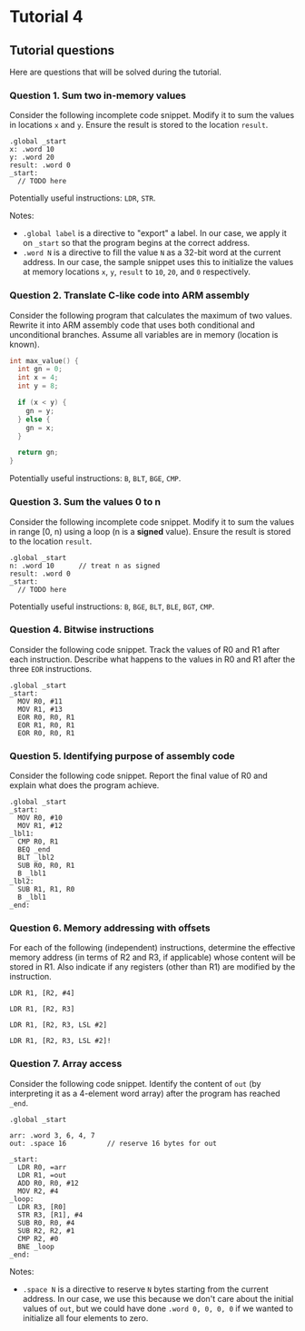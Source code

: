 # Tutorial 4

## Tutorial questions

Here are questions that will be solved during the tutorial.

### Question 1. Sum two in-memory values

Consider the following incomplete code snippet.
Modify it to sum the values in locations `x` and `y`.
Ensure the result is stored to the location `result`.

```arm
.global _start
x: .word 10
y: .word 20
result: .word 0
_start:
  // TODO here
```

Potentially useful instructions: `LDR`, `STR`.

Notes:

*  `.global label` is a directive to "export" a label. In our case, we apply it on `_start` so that the program begins at the correct address.
*  `.word N` is a directive to fill the value `N` as a 32-bit word at the current address. In our case, the sample snippet uses this to initialize the values at memory locations `x`, `y`, `result` to `10`, `20`, and `0` respectively.

### Question 2. Translate C-like code into ARM assembly

Consider the following program that calculates the maximum of two values.
Rewrite it into ARM assembly code that uses both conditional and unconditional branches.
Assume all variables are in memory (location is known).

```c
int max_value() {
  int gn = 0;
  int x = 4;
  int y = 8;

  if (x < y) {
    gn = y;
  } else {
    gn = x;
  }

  return gn;
}
```

Potentially useful instructions: `B`, `BLT`, `BGE`, `CMP`.

### Question 3. Sum the values 0 to n

Consider the following incomplete code snippet.
Modify it to sum the values in range [0, n) using a loop
(n is a __signed__ value).
Ensure the result is stored to the location `result`.

```arm
.global _start
n: .word 10      // treat n as signed
result: .word 0
_start:
  // TODO here
```

Potentially useful instructions: `B`, `BGE`, `BLT`, `BLE`, `BGT`, `CMP`.

### Question 4. Bitwise instructions

Consider the following code snippet.
Track the values of R0 and R1 after each instruction.
Describe what happens to the values in R0 and R1 after the three `EOR` instructions.

```arm
.global _start
_start:
  MOV R0, #11
  MOV R1, #13
  EOR R0, R0, R1
  EOR R1, R0, R1
  EOR R0, R0, R1
```

### Question 5. Identifying purpose of assembly code

Consider the following code snippet.
Report the final value of R0 and explain what does the program achieve.

```arm
.global _start
_start:
  MOV R0, #10
  MOV R1, #12
_lbl1:
  CMP R0, R1
  BEQ _end
  BLT _lbl2
  SUB R0, R0, R1
  B _lbl1
_lbl2:
  SUB R1, R1, R0
  B _lbl1
_end:
```

### Question 6. Memory addressing with offsets

For each of the following (independent) instructions,
determine the effective memory address
(in terms of R2 and R3, if applicable)
whose content will be stored in R1.
Also indicate if any registers (other than R1) are modified by the instruction.

```arm
LDR R1, [R2, #4]

LDR R1, [R2, R3]

LDR R1, [R2, R3, LSL #2]

LDR R1, [R2, R3, LSL #2]!
```

### Question 7. Array access

Consider the following code snippet.
Identify the content of `out`
(by interpreting it as a 4-element word array)
after the program has reached `_end`.

```arm
.global _start

arr: .word 3, 6, 4, 7
out: .space 16          // reserve 16 bytes for out

_start:
  LDR R0, =arr
  LDR R1, =out
  ADD R0, R0, #12
  MOV R2, #4
_loop:
  LDR R3, [R0]
  STR R3, [R1], #4
  SUB R0, R0, #4
  SUB R2, R2, #1
  CMP R2, #0
  BNE _loop
_end:
```

Notes:

*  `.space N` is a directive to reserve `N` bytes starting from the current address. In our case, we use this because we don't care about the initial values of `out`, but we could have done `.word 0, 0, 0, 0` if we wanted to initialize all four elements to zero.
